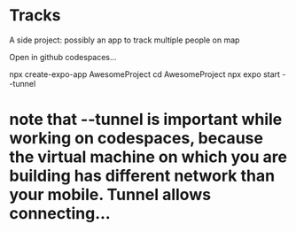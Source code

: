 # Tracks
A side project: possibly an app to track multiple people on map

Open in github codespaces...

npx create-expo-app AwesomeProject
cd AwesomeProject
npx expo start --tunnel
# note that --tunnel is important while working on codespaces, because the virtual machine on which you are building has different network than your mobile. Tunnel allows connecting...

